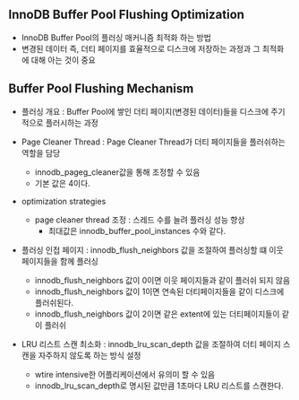 ## InnoDB Buffer Pool Flushing Optimization
+ InnoDB Buffer Pool의 플러싱 매커니즘 최적화 하는 방법
+ 변경된 데이터 즉, 더티 페이지를 효율적으로 디스크에 저장하는 과정과 그 최적화에 대해 아는 것이 중요

## Buffer Pool Flushing Mechanism
+ 플러싱 개요 : Buffer Pool에 쌓인 더티 페이지(변경된 데이터)들을 디스크에 주기적으로 플러시하는 과정

+ Page Cleaner Thread : Page Cleaner Thread가 더티 페이지들을 플러쉬하는 역할을 담당
  - innodb_pageg_cleaner값을 통해 조정할 수 있음
  - 기본 값은 4이다.
 
+ optimization strategies
  - page cleaner thread 조정 : 스레드 수를 늘려 플러싱 성능 향상
    - 최대값은 innodb_buffer_pool_instances 수와 같다.
   
+ 플러싱 인접 페이지 : innodb_flush_neighbors 값을 조절하여 플러싱할 떄 이웃 페이지들을 함께 플러싱
  - innodb_flush_neighbors 값이 0이면 이웃 페이지들과 같이 플러쉬 되지 않음
  - innodb_flush_neighbors 값이 1이면 연속된 더티페이지들을 같이 디스크에 플러쉬된다.
  - innodb_flush_neighbors 값이 2이면 같은 extent에 있는 더티페이지들이 같이 플러쉬
 
+ LRU 리스트 스캔 최소화 : innodb_lru_scan_depth 값을 조절하여 더티 페이지 스캔을 자주하지 않도록 하는 방식 설정
  - wtire intensive한 어플리케이션에서 유의미 할 수 있음
  - innodb_lru_scan_depth로 명시된 값만큼 1초마다 LRU 리스트를 스캔한다.
